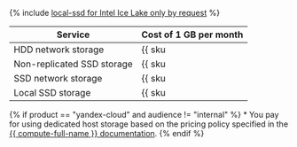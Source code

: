 {% include [local-ssd for Intel Ice Lake only by request](../../_includes/ice-lake-local-ssd-note.md) %}

| Service | Cost of 1 GB per month |
| ----------------------------------- | ------------------------------------------------------------------------ |
| HDD network storage           | {{ sku|RUB|mdb.cluster.network-hdd.kafka|month|string }} |
| Non-replicated SSD storage    | {{ sku|RUB|mdb.cluster.network-ssd-nonreplicated.kafka|month|string }} |
| SSD network storage           | {{ sku|RUB|mdb.cluster.network-nvme.kafka|month|string }} |
| Local SSD storage             | {{ sku|RUB|mdb.cluster.local-nvme.kafka|month|string }} * |

{% if product == "yandex-cloud" and audience != "internal" %}
\* You pay for using dedicated host storage based on the pricing policy specified in the [{{ compute-full-name }} documentation](../../compute/pricing.md#prices).
{% endif %}
